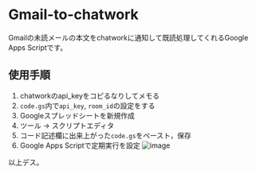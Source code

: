 # Gmail-to-chatwork

Gmailの未読メールの本文をchatworkに通知して既読処理してくれるGoogle Apps Scriptです。

## 使用手順

1. chatworkのapi_keyをコピるなりしてメモる
2. `code.gs`内で`api_key`, `room_id`の設定をする
3. Googleスプレッドシートを新規作成
4. ツール → スクリプトエディタ
5. コード記述欄に出来上がった`code.gs`をペースト，保存
6. Google Apps Scriptで定期実行を設定
    ![image](https://user-images.githubusercontent.com/10899437/34185722-5d8e062a-e56a-11e7-9f49-4a630a29b6aa.png)

以上デス。
